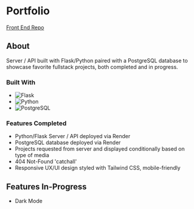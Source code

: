 # Portfolio
[Front End Repo](https://github.com/gnieb/grace-nieboer-portfolio)

## About
Server / API built with Flask/Python paired with a PostgreSQL database to showcase favorite fullstack projects, both completed and in progress.

### Built With
* ![Flask](https://img.shields.io/badge/flask-%23000.svg?style=for-the-badge&logo=flask&logoColor=white)
* ![Python](https://img.shields.io/badge/python-3670A0?style=for-the-badge&logo=python&logoColor=ffdd54) 
* ![PostgreSQL](https://img.shields.io/badge/postgres-%23316192.svg?style=for-the-badge&logo=postgresql&logoColor=white)


### Features Completed
 - Python/Flask Server / API deployed via Render
 - PostgreSQL database deployed via Render
 - Projects requested from server and displayed conditionally based on type of media 
 - 404 Not-Found 'catchall'
 - Responsive UX/UI design styled with Tailwind CSS, mobile-friendly

## Features In-Progress
- Dark Mode

